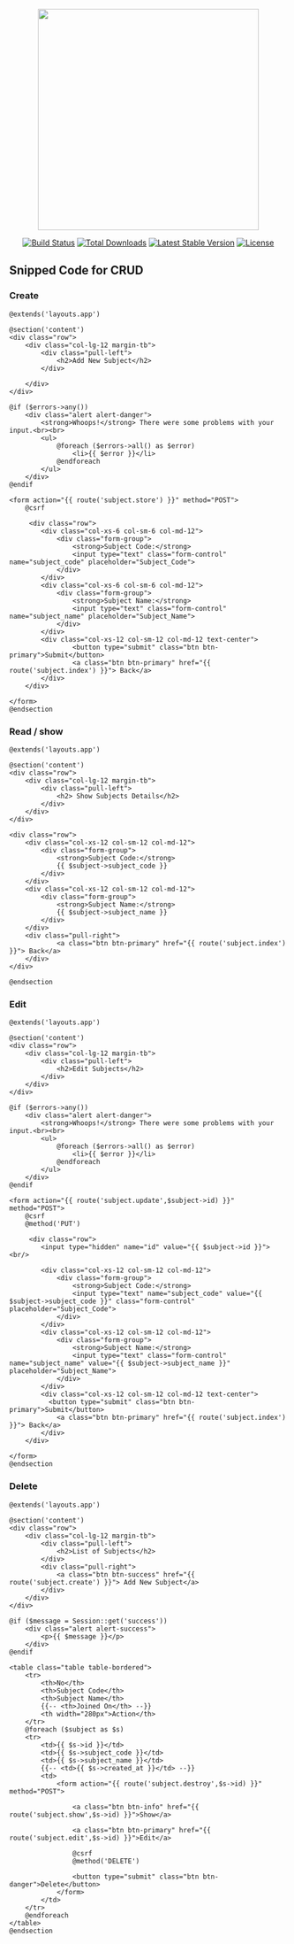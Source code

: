 <p align="center"><a href="https://laravel.com" target="_blank"><img src="https://raw.githubusercontent.com/laravel/art/master/logo-lockup/5%20SVG/2%20CMYK/1%20Full%20Color/laravel-logolockup-cmyk-red.svg" width="400"></a></p>

<p align="center">
<a href="https://travis-ci.org/laravel/framework"><img src="https://travis-ci.org/laravel/framework.svg" alt="Build Status"></a>
<a href="https://packagist.org/packages/laravel/framework"><img src="https://poser.pugx.org/laravel/framework/d/total.svg" alt="Total Downloads"></a>
<a href="https://packagist.org/packages/laravel/framework"><img src="https://poser.pugx.org/laravel/framework/v/stable.svg" alt="Latest Stable Version"></a>
<a href="https://packagist.org/packages/laravel/framework"><img src="https://poser.pugx.org/laravel/framework/license.svg" alt="License"></a>
</p>

## Snipped Code for CRUD

### Create
```
@extends('layouts.app')

@section('content')
<div class="row">
    <div class="col-lg-12 margin-tb">
        <div class="pull-left">
            <h2>Add New Subject</h2>
        </div>

    </div>
</div>

@if ($errors->any())
    <div class="alert alert-danger">
        <strong>Whoops!</strong> There were some problems with your input.<br><br>
        <ul>
            @foreach ($errors->all() as $error)
                <li>{{ $error }}</li>
            @endforeach
        </ul>
    </div>
@endif

<form action="{{ route('subject.store') }}" method="POST">
    @csrf

     <div class="row">
        <div class="col-xs-6 col-sm-6 col-md-12">
            <div class="form-group">
                <strong>Subject Code:</strong>
                <input type="text" class="form-control" name="subject_code" placeholder="Subject_Code">
            </div>
        </div>
        <div class="col-xs-6 col-sm-6 col-md-12">
            <div class="form-group">
                <strong>Subject Name:</strong>
                <input type="text" class="form-control" name="subject_name" placeholder="Subject_Name">
            </div>
        </div>
        <div class="col-xs-12 col-sm-12 col-md-12 text-center">
                <button type="submit" class="btn btn-primary">Submit</button>
                <a class="btn btn-primary" href="{{ route('subject.index') }}"> Back</a>
        </div>
    </div>

</form>
@endsection

```

### Read / show
```
@extends('layouts.app')

@section('content')
<div class="row">
    <div class="col-lg-12 margin-tb">
        <div class="pull-left">
            <h2> Show Subjects Details</h2>
        </div>
    </div>
</div>

<div class="row">
    <div class="col-xs-12 col-sm-12 col-md-12">
        <div class="form-group">
            <strong>Subject Code:</strong>
            {{ $subject->subject_code }}
        </div>
    </div>
    <div class="col-xs-12 col-sm-12 col-md-12">
        <div class="form-group">
            <strong>Subject Name:</strong>
            {{ $subject->subject_name }}
        </div>
    </div>
    <div class="pull-right">
            <a class="btn btn-primary" href="{{ route('subject.index') }}"> Back</a>
    </div>
</div>

@endsection
```

### Edit
```
@extends('layouts.app')

@section('content')
<div class="row">
    <div class="col-lg-12 margin-tb">
        <div class="pull-left">
            <h2>Edit Subjects</h2>
        </div>
    </div>
</div>

@if ($errors->any())
    <div class="alert alert-danger">
        <strong>Whoops!</strong> There were some problems with your input.<br><br>
        <ul>
            @foreach ($errors->all() as $error)
                <li>{{ $error }}</li>
            @endforeach
        </ul>
    </div>
@endif

<form action="{{ route('subject.update',$subject->id) }}" method="POST">
    @csrf
    @method('PUT')

     <div class="row">
        <input type="hidden" name="id" value="{{ $subject->id }}"><br/>

        <div class="col-xs-12 col-sm-12 col-md-12">
            <div class="form-group">
                <strong>Subject Code:</strong>
                <input type="text" name="subject_code" value="{{ $subject->subject_code }}" class="form-control" placeholder="Subject_Code">
            </div>
        </div>
        <div class="col-xs-12 col-sm-12 col-md-12">
            <div class="form-group">
                <strong>Subject Name:</strong>
                <input type="text" class="form-control" name="subject_name" value="{{ $subject->subject_name }}" placeholder="Subject_Name">
            </div>
        </div>
        <div class="col-xs-12 col-sm-12 col-md-12 text-center">
          <button type="submit" class="btn btn-primary">Submit</button>
            <a class="btn btn-primary" href="{{ route('subject.index') }}"> Back</a>
        </div>
    </div>

</form>
@endsection
```

### Delete
```
@extends('layouts.app')

@section('content')
<div class="row">
    <div class="col-lg-12 margin-tb">
        <div class="pull-left">
            <h2>List of Subjects</h2>
        </div>
        <div class="pull-right">
            <a class="btn btn-success" href="{{ route('subject.create') }}"> Add New Subject</a>
        </div>
    </div>
</div>

@if ($message = Session::get('success'))
    <div class="alert alert-success">
        <p>{{ $message }}</p>
    </div>
@endif

<table class="table table-bordered">
    <tr>
        <th>No</th>
        <th>Subject Code</th>
        <th>Subject Name</th>
        {{-- <th>Joined On</th> --}}
        <th width="280px">Action</th>
    </tr>
    @foreach ($subject as $s)
    <tr>
        <td>{{ $s->id }}</td>
        <td>{{ $s->subject_code }}</td>
        <td>{{ $s->subject_name }}</td>
        {{-- <td>{{ $s->created_at }}</td> --}}
        <td>
            <form action="{{ route('subject.destroy',$s->id) }}" method="POST">

                <a class="btn btn-info" href="{{ route('subject.show',$s->id) }}">Show</a>

                <a class="btn btn-primary" href="{{ route('subject.edit',$s->id) }}">Edit</a>

                @csrf
                @method('DELETE')

                <button type="submit" class="btn btn-danger">Delete</button>
            </form>
        </td>
    </tr>
    @endforeach
</table>
@endsection
```
